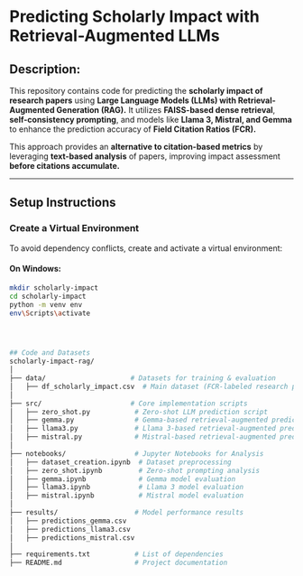 # Predicting Scholarly Impact with Retrieval-Augmented LLMs

## Description:
This repository contains code for predicting the **scholarly impact of research papers** using **Large Language Models (LLMs) with Retrieval-Augmented Generation (RAG).** It utilizes **FAISS-based dense retrieval**, **self-consistency prompting**, and models like **Llama 3, Mistral, and Gemma** to enhance the prediction accuracy of **Field Citation Ratios (FCR).**

This approach provides an **alternative to citation-based metrics** by leveraging **text-based analysis** of papers, improving impact assessment **before citations accumulate.**

---

## Setup Instructions

### Create a Virtual Environment
To avoid dependency conflicts, create and activate a virtual environment:

#### **On Windows:**
```bash
mkdir scholarly-impact
cd scholarly-impact
python -m venv env
env\Scripts\activate




## Code and Datasets
scholarly-impact-rag/
│
├── data/                     # Datasets for training & evaluation
│   ├── df_scholarly_impact.csv  # Main dataset (FCR-labeled research papers)
│
├── src/                      # Core implementation scripts
│   ├── zero_shot.py           # Zero-shot LLM prediction script
│   ├── gemma.py               # Gemma-based retrieval-augmented prediction
│   ├── llama3.py              # Llama 3-based retrieval-augmented prediction
│   ├── mistral.py             # Mistral-based retrieval-augmented prediction
│
├── notebooks/                 # Jupyter Notebooks for Analysis
│   ├── dataset_creation.ipynb  # Dataset preprocessing
│   ├── zero_shot.ipynb         # Zero-shot prompting analysis
│   ├── gemma.ipynb             # Gemma model evaluation
│   ├── llama3.ipynb            # Llama 3 model evaluation
│   ├── mistral.ipynb           # Mistral model evaluation
│
├── results/                   # Model performance results
│   ├── predictions_gemma.csv
│   ├── predictions_llama3.csv
│   ├── predictions_mistral.csv
│
├── requirements.txt           # List of dependencies
├── README.md                  # Project documentation

















